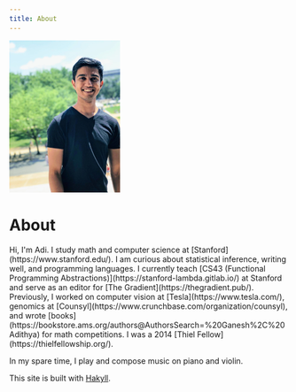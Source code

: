 ```yaml
---
title: About
---
```


<p><span class="marginnote"><img src="images/Adi_DC_crop.jpg" alt="Adithya C. Ganesh"width="200px"></span></p>

<h1>About</h1>

<p>Hi, I'm Adi.  I study math and computer science at [Stanford](https://www.stanford.edu/).  I am curious about statistical inference, writing well, and programming languages.  I currently teach [CS43 (Functional Programming Abstractions)](https://stanford-lambda.gitlab.io/) at Stanford and serve as an editor for [The Gradient](https://thegradient.pub/).  Previously, I worked on computer vision at [Tesla](https://www.tesla.com/), genomics at [Counsyl](https://www.crunchbase.com/organization/counsyl), and wrote [books](https://bookstore.ams.org/authors@AuthorsSearch=%20Ganesh%2C%20Adithya) for math competitions.  I was a 2014 [Thiel Fellow](https://thielfellowship.org/).  

In my spare time, I play and compose music on piano and violin.</p>

This site is built with [Hakyll](https://jaspervdj.be/hakyll/).
